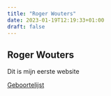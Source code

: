 ```yaml
---
title: "Roger Wouters"
date: 2023-01-19T12:19:33+01:00
draft: false
---
```


## Roger Wouters

Dit is mijn eerste website

[Geboortelijst](https://www.blabloom.com/nl/lijstje/rqet/#birthlist)
